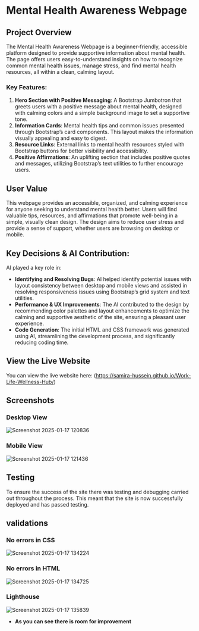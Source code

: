 # Mental Health Awareness Webpage

## Project Overview
The Mental Health Awareness Webpage is a beginner-friendly, accessible platform designed to provide supportive information about mental health. The page offers users easy-to-understand insights on how to recognize common mental health issues, manage stress, and find mental health resources, all within a clean, calming layout.

### Key Features:
1. **Hero Section with Positive Messaging**: A Bootstrap Jumbotron that greets users with a positive message about mental health, designed with calming colors and a simple background image to set a supportive tone.
2. **Information Cards**: Mental health tips and common issues presented through Bootstrap’s card components. This layout makes the information visually appealing and easy to digest.
3. **Resource Links**: External links to mental health resources styled with Bootstrap buttons for better visibility and accessibility.
4. **Positive Affirmations**: An uplifting section that includes positive quotes and messages, utilizing Bootstrap’s text utilities to further encourage users.

## User Value
This webpage provides an accessible, organized, and calming experience for anyone seeking to understand mental health better. Users will find valuable tips, resources, and affirmations that promote well-being in a simple, visually clean design. The design aims to reduce user stress and provide a sense of support, whether users are browsing on desktop or mobile.

## Key Decisions & AI Contribution:
AI played a key role in:
- **Identifying and Resolving Bugs**: AI helped identify potential issues with layout consistency between desktop and mobile views and assisted in resolving responsiveness issues using Bootstrap’s grid system and text utilities.
- **Performance & UX Improvements**: The AI contributed to the design by recommending color palettes and layout enhancements to optimize the calming and supportive aesthetic of the site, ensuring a pleasant user experience.
- **Code Generation**: The initial HTML and CSS framework was generated using AI, streamlining the development process, and significantly reducing coding time.


## View the Live Website
You can view the live website here: (https://samira-hussein.github.io/Work-Life-Wellness-Hub/)

## Screenshots

### Desktop View
![Screenshot 2025-01-17 120836](https://github.com/user-attachments/assets/f7c387e6-9097-40bf-86b9-563dc2cdf957)

### Mobile View
![Screenshot 2025-01-17 121436](https://github.com/user-attachments/assets/949bcb65-6fe9-4426-8ca7-93943140f805)

## Testing 
To ensure the success of the site there was testing and debugging carried out throughout the process. This meant that the site is now successfully deployed and has passed testing. 

## validations

### No errors in CSS
![Screenshot 2025-01-17 134224](https://github.com/user-attachments/assets/3b308c01-d6c8-478c-97a5-4a649bf6e768)

### No errors in HTML 
![Screenshot 2025-01-17 134725](https://github.com/user-attachments/assets/ec750456-b392-41d3-9a42-3e31b423b732)

### Lighthouse 
![Screenshot 2025-01-17 135839](https://github.com/user-attachments/assets/e3638512-49a2-471f-be0d-7038e7b7329f)
- **As you can see there is room for improvement**




